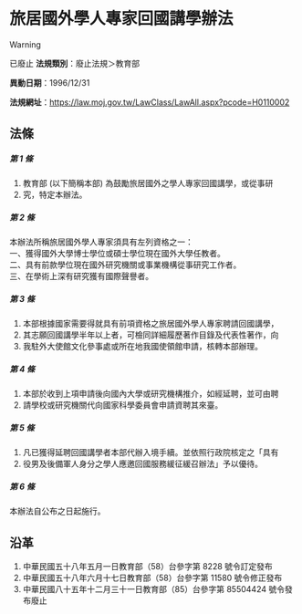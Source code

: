 # 旅居國外學人專家回國講學辦法


> [!WARNING]
> 已廢止
**法規類別**：廢止法規＞教育部

**異動日期**：1996/12/31  

**法規網址**：https://law.moj.gov.tw/LawClass/LawAll.aspx?pcode=H0110002



## 法條
##### 第 1 條
1. 教育部 (以下簡稱本部) 為鼓勵旅居國外之學人專家回國講學，或從事研
1. 究，特定本辦法。

##### 第 2 條
本辦法所稱旅居國外學人專家須具有左列資格之一：  
一、獲得國外大學博士學位或碩士學位現在國外大學任教者。  
二、具有前款學位現在國外研究機關或事業機構從事研究工作者。  
三、在學術上深有研究獲有國際聲譽者。

##### 第 3 條
1. 本部根據國家需要得就具有前項資格之旅居國外學人專家聘請回國講學，
1. 其志願回國講學半年以上者，可檢同詳細履歷著作目錄及代表性著作，向
1. 我駐外大使館文化參事處或所在地我國使領館申請，核轉本部辦理。

##### 第 4 條
1. 本部於收到上項申請後向國內大學或研究機構推介，如經延聘，並可由聘
1. 請學校或研究機關代向國家科學委員會申請資聘其來臺。

##### 第 5 條
1. 凡已獲得延聘回國講學者本部代辦入境手續。並依照行政院核定之「具有
1. 役男及後備軍人身分之學人應邀回國服務緩征緩召辦法」予以優待。

##### 第 6 條
本辦法自公布之日起施行。

## 沿革
1. 中華民國五十八年五月一日教育部（58）台參字第 8228 號令訂定發布
1. 中華民國五十八年六月十七日教育部（58）台參字第 11580  號令修正發布
1. 中華民國八十五年十二月三十一日教育部（85）台參字第 85504424 號令發布廢止
